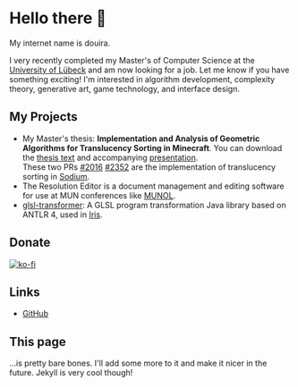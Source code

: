 # Hello there 👋

My internet name is douira.

I very recently completed my Master's of Computer Science at the [University of Lübeck](https://www.uni-luebeck.de/universitaet/universitaet.html) and am now looking for a job. Let me know if you have something exciting! I'm interested in algorithm development, complexity theory, generative art, game technology, and interface design.

## My Projects

- My Master's thesis: **Implementation and Analysis of Geometric Algorithms for
  Translucency Sorting in Minecraft**. You can download the [thesis text](/assets/document/douira-master-thesis.pdf) and accompanying [presentation](/assets/document/douira-master-thesis-presentation.pdf).\
  These two PRs [#2016](https://github.com/CaffeineMC/sodium-fabric/pull/2016) [#2352](https://github.com/CaffeineMC/sodium-fabric/pull/2352) are the implementation of translucency sorting in [Sodium](https://github.com/CaffeineMC/sodium-fabric).
- The Resolution Editor is a document management and editing software for use at MUN conferences like [MUNOL](https://munol.org/).
- [glsl-transformer](https://github.com/IrisShaders/glsl-transformer): A GLSL program transformation Java library based on ANTLR 4, used in [Iris](https://github.com/IrisShaders/Iris/).

## Donate

[![ko-fi](https://ko-fi.com/img/githubbutton_sm.svg)](https://ko-fi.com/A0A27Y8FJ)

## Links

- [GitHub](https://github.com/douira/)

## This page

...is pretty bare bones. I'll add some more to it and make it nicer in the future. Jekyll is very cool though!
